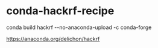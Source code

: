 # conda-hackrf-recipe

conda build hackrf --no-anaconda-upload -c conda-forge


https://anaconda.org/delichon/hackrf
